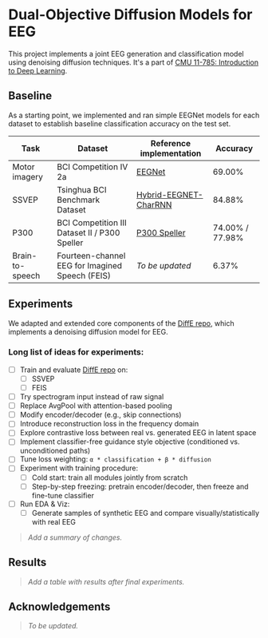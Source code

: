 # Dual-Objective Diffusion Models for EEG

This project implements a joint EEG generation and classification model using denoising diffusion techniques. It's a part of [CMU 11-785: Introduction to Deep Learning](https://deeplearning.cs.cmu.edu/S25/index.html).

## Baseline

As a starting point, we implemented and ran simple EEGNet models for each dataset to establish baseline classification accuracy on the test set.  

| Task            | Dataset                                         | Reference implementation                                                                 | Accuracy |
|-----------------|--------------------------------------------------|-------------------------------------------------------------------------------------------|----------|
| Motor imagery   | BCI Competition IV 2a                            | [EEGNet](https://github.com/amrzhd/EEGNet/tree/main)                                     | 69.00%   |
| SSVEP           | Tsinghua BCI Benchmark Dataset                   | [Hybrid-EEGNET-CharRNN](https://github.com/kkipngenokoech/Hybrid-EEGNET-CharRNN-predictor) | 84.88%   |
| P300            | BCI Competition III Dataset II / P300 Speller    | [P300 Speller](https://github.com/Manucar/p300-speller)                                  | 74.00% / 77.98% |
| Brain-to-speech | Fourteen-channel EEG for Imagined Speech (FEIS)  | *To be updated*                                                                           | 6.37%    |

## Experiments

We adapted and extended core components of the [DiffE repo](https://github.com/yorgoon/DiffE), which implements a denoising diffusion model for EEG. 

### Long list of ideas for experiments:

- [ ] Train and evaluate [DiffE repo](https://github.com/yorgoon/DiffE) on: 
  - [ ] SSVEP
  - [ ] FEIS
- [ ] Try spectrogram input instead of raw signal
- [ ] Replace AvgPool with attention-based pooling
- [ ] Modify encoder/decoder (e.g., skip connections)
- [ ] Introduce reconstruction loss in the frequency domain
- [ ] Explore contrastive loss between real vs. generated EEG in latent space
- [ ] Implement classifier-free guidance style objective (conditioned vs. unconditioned paths)
- [ ] Tune loss weighting: `α * classification + β * diffusion`
- [ ] Experiment with training procedure:
  - [ ] Cold start: train all modules jointly from scratch
  - [ ] Step-by-step freezing: pretrain encoder/decoder, then freeze and fine-tune classifier
- [ ] Run EDA & Viz:
  - [ ] Generate samples of synthetic EEG and compare visually/statistically with real EEG  

> *Add a summary of changes.*

## Results

> *Add a table with results after final experiments.*
  
## Acknowledgements

> *To be updated.*

